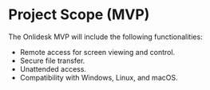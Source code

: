 # Project Scope (MVP)

The Onlidesk MVP will include the following functionalities:

- Remote access for screen viewing and control.
- Secure file transfer.
- Unattended access.
- Compatibility with Windows, Linux, and macOS.